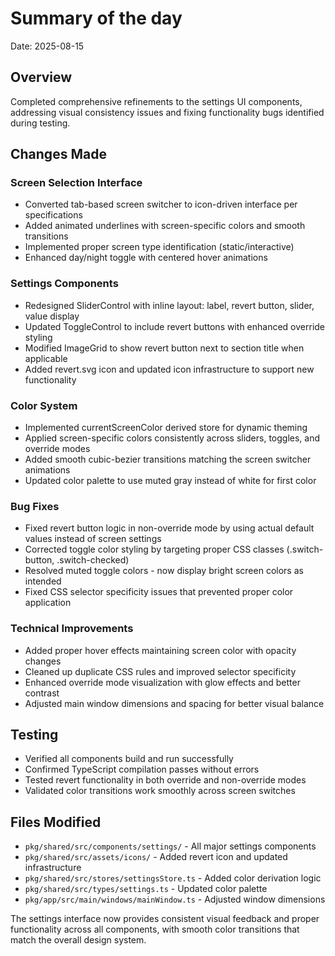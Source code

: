 # Summary of the day

Date: 2025-08-15

## Overview

Completed comprehensive refinements to the settings UI components, addressing visual consistency issues and fixing functionality bugs identified during testing.

## Changes Made

### Screen Selection Interface
- Converted tab-based screen switcher to icon-driven interface per specifications
- Added animated underlines with screen-specific colors and smooth transitions
- Implemented proper screen type identification (static/interactive)
- Enhanced day/night toggle with centered hover animations

### Settings Components
- Redesigned SliderControl with inline layout: label, revert button, slider, value display
- Updated ToggleControl to include revert buttons with enhanced override styling
- Modified ImageGrid to show revert button next to section title when applicable
- Added revert.svg icon and updated icon infrastructure to support new functionality

### Color System
- Implemented currentScreenColor derived store for dynamic theming
- Applied screen-specific colors consistently across sliders, toggles, and override modes
- Added smooth cubic-bezier transitions matching the screen switcher animations
- Updated color palette to use muted gray instead of white for first color

### Bug Fixes
- Fixed revert button logic in non-override mode by using actual default values instead of screen settings
- Corrected toggle color styling by targeting proper CSS classes (.switch-button, .switch-checked)
- Resolved muted toggle colors - now display bright screen colors as intended
- Fixed CSS selector specificity issues that prevented proper color application

### Technical Improvements
- Added proper hover effects maintaining screen color with opacity changes
- Cleaned up duplicate CSS rules and improved selector specificity
- Enhanced override mode visualization with glow effects and better contrast
- Adjusted main window dimensions and spacing for better visual balance

## Testing
- Verified all components build and run successfully
- Confirmed TypeScript compilation passes without errors
- Tested revert functionality in both override and non-override modes
- Validated color transitions work smoothly across screen switches

## Files Modified
- `pkg/shared/src/components/settings/` - All major settings components
- `pkg/shared/src/assets/icons/` - Added revert icon and updated infrastructure
- `pkg/shared/src/stores/settingsStore.ts` - Added color derivation logic
- `pkg/shared/src/types/settings.ts` - Updated color palette
- `pkg/app/src/main/windows/mainWindow.ts` - Adjusted window dimensions

The settings interface now provides consistent visual feedback and proper functionality across all components, with smooth color transitions that match the overall design system.

